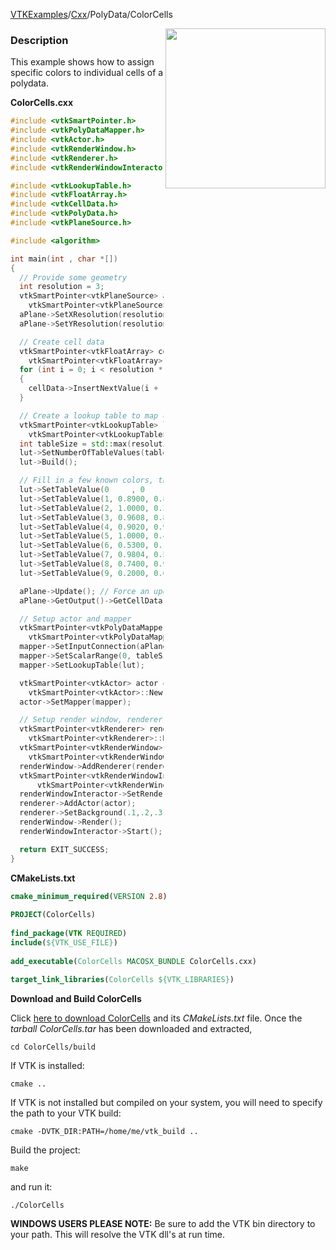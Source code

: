 [VTKExamples](Home)/[Cxx](Cxx)/PolyData/ColorCells

<img align="right" src="https://github.com/lorensen/VTKExamples/raw/master/Testing/Baseline/PolyData/TestColorCells.png" width="256" />

### Description
This example shows how to assign specific colors to individual cells of a polydata.

**ColorCells.cxx**
```c++
#include <vtkSmartPointer.h>
#include <vtkPolyDataMapper.h>
#include <vtkActor.h>
#include <vtkRenderWindow.h>
#include <vtkRenderer.h>
#include <vtkRenderWindowInteractor.h>

#include <vtkLookupTable.h>
#include <vtkFloatArray.h>
#include <vtkCellData.h>
#include <vtkPolyData.h>
#include <vtkPlaneSource.h>

#include <algorithm>

int main(int , char *[])
{
  // Provide some geometry
  int resolution = 3;
  vtkSmartPointer<vtkPlaneSource> aPlane =
    vtkSmartPointer<vtkPlaneSource>::New();
  aPlane->SetXResolution(resolution);
  aPlane->SetYResolution(resolution);

  // Create cell data
  vtkSmartPointer<vtkFloatArray> cellData =
    vtkSmartPointer<vtkFloatArray>::New();
  for (int i = 0; i < resolution * resolution; i++)
  {
    cellData->InsertNextValue(i + 1);
  }

  // Create a lookup table to map cell data to colors
  vtkSmartPointer<vtkLookupTable> lut =
    vtkSmartPointer<vtkLookupTable>::New();
  int tableSize = std::max(resolution*resolution + 1, 10);
  lut->SetNumberOfTableValues(tableSize);
  lut->Build();

  // Fill in a few known colors, the rest will be generated if needed
  lut->SetTableValue(0     , 0     , 0     , 0, 1);  //Black
  lut->SetTableValue(1, 0.8900, 0.8100, 0.3400, 1); // Banana
  lut->SetTableValue(2, 1.0000, 0.3882, 0.2784, 1); // Tomato
  lut->SetTableValue(3, 0.9608, 0.8706, 0.7020, 1); // Wheat
  lut->SetTableValue(4, 0.9020, 0.9020, 0.9804, 1); // Lavender
  lut->SetTableValue(5, 1.0000, 0.4900, 0.2500, 1); // Flesh
  lut->SetTableValue(6, 0.5300, 0.1500, 0.3400, 1); // Raspberry
  lut->SetTableValue(7, 0.9804, 0.5020, 0.4471, 1); // Salmon
  lut->SetTableValue(8, 0.7400, 0.9900, 0.7900, 1); // Mint
  lut->SetTableValue(9, 0.2000, 0.6300, 0.7900, 1); // Peacock

  aPlane->Update(); // Force an update so we can set cell data
  aPlane->GetOutput()->GetCellData()->SetScalars(cellData);

  // Setup actor and mapper
  vtkSmartPointer<vtkPolyDataMapper> mapper =
    vtkSmartPointer<vtkPolyDataMapper>::New();
  mapper->SetInputConnection(aPlane->GetOutputPort());
  mapper->SetScalarRange(0, tableSize - 1);
  mapper->SetLookupTable(lut);

  vtkSmartPointer<vtkActor> actor =
    vtkSmartPointer<vtkActor>::New();
  actor->SetMapper(mapper);

  // Setup render window, renderer, and interactor
  vtkSmartPointer<vtkRenderer> renderer =
    vtkSmartPointer<vtkRenderer>::New();
  vtkSmartPointer<vtkRenderWindow> renderWindow =
    vtkSmartPointer<vtkRenderWindow>::New();
  renderWindow->AddRenderer(renderer);
  vtkSmartPointer<vtkRenderWindowInteractor> renderWindowInteractor =
      vtkSmartPointer<vtkRenderWindowInteractor>::New();
  renderWindowInteractor->SetRenderWindow(renderWindow);
  renderer->AddActor(actor);
  renderer->SetBackground(.1,.2,.3);
  renderWindow->Render();
  renderWindowInteractor->Start();

  return EXIT_SUCCESS;
}
```
**CMakeLists.txt**
```cmake
cmake_minimum_required(VERSION 2.8)
 
PROJECT(ColorCells)
 
find_package(VTK REQUIRED)
include(${VTK_USE_FILE})
 
add_executable(ColorCells MACOSX_BUNDLE ColorCells.cxx)
 
target_link_libraries(ColorCells ${VTK_LIBRARIES})
```

**Download and Build ColorCells**

Click [here to download ColorCells](https://github.com/lorensen/VTKWikiExamplesTarballs/raw/master/ColorCells.tar) and its *CMakeLists.txt* file.
Once the *tarball ColorCells.tar* has been downloaded and extracted,
```
cd ColorCells/build 
```
If VTK is installed:
```
cmake ..
```
If VTK is not installed but compiled on your system, you will need to specify the path to your VTK build:
```
cmake -DVTK_DIR:PATH=/home/me/vtk_build ..
```
Build the project:
```
make
```
and run it:
```
./ColorCells
```
**WINDOWS USERS PLEASE NOTE:** Be sure to add the VTK bin directory to your path. This will resolve the VTK dll's at run time.

